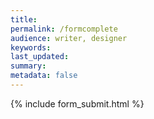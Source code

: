```yaml
---
title:
permalink: /formcomplete
audience: writer, designer
keywords:
last_updated:
summary:
metadata: false
---
```


{% include form_submit.html %}
